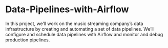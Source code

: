 # Data-Pipelines-with-Airflow
In this project, we’ll work on the music streaming company’s data infrastructure by creating and automating a set of data pipelines. We’ll configure and schedule data pipelines with Airflow and monitor and debug production pipelines.
